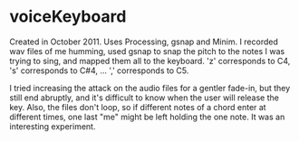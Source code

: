voiceKeyboard
=============

Created in October 2011. Uses Processing, gsnap and Minim.
I recorded wav files of me humming, used gsnap to snap the pitch to the notes I was trying to sing, and mapped them all to the keyboard. 'z' corresponds to C4, 's' corresponds to C#4, ... ',' corresponds to C5.

I tried increasing the attack on the audio files for a gentler fade-in, but they still end abruptly, and it's difficult to know when the user will release the key. Also, the files don't loop, so if different notes of a chord enter at different times, one last "me" might be left holding the one note. It was an interesting experiment. 
